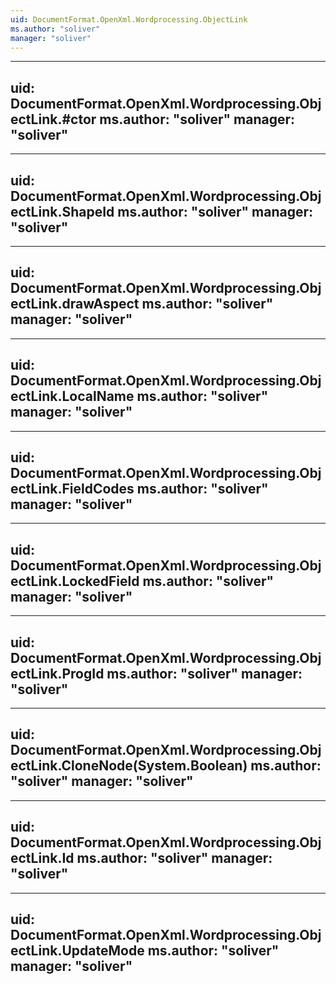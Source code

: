 ```yaml
---
uid: DocumentFormat.OpenXml.Wordprocessing.ObjectLink
ms.author: "soliver"
manager: "soliver"
---
```


---
uid: DocumentFormat.OpenXml.Wordprocessing.ObjectLink.#ctor
ms.author: "soliver"
manager: "soliver"
---

---
uid: DocumentFormat.OpenXml.Wordprocessing.ObjectLink.ShapeId
ms.author: "soliver"
manager: "soliver"
---

---
uid: DocumentFormat.OpenXml.Wordprocessing.ObjectLink.drawAspect
ms.author: "soliver"
manager: "soliver"
---

---
uid: DocumentFormat.OpenXml.Wordprocessing.ObjectLink.LocalName
ms.author: "soliver"
manager: "soliver"
---

---
uid: DocumentFormat.OpenXml.Wordprocessing.ObjectLink.FieldCodes
ms.author: "soliver"
manager: "soliver"
---

---
uid: DocumentFormat.OpenXml.Wordprocessing.ObjectLink.LockedField
ms.author: "soliver"
manager: "soliver"
---

---
uid: DocumentFormat.OpenXml.Wordprocessing.ObjectLink.ProgId
ms.author: "soliver"
manager: "soliver"
---

---
uid: DocumentFormat.OpenXml.Wordprocessing.ObjectLink.CloneNode(System.Boolean)
ms.author: "soliver"
manager: "soliver"
---

---
uid: DocumentFormat.OpenXml.Wordprocessing.ObjectLink.Id
ms.author: "soliver"
manager: "soliver"
---

---
uid: DocumentFormat.OpenXml.Wordprocessing.ObjectLink.UpdateMode
ms.author: "soliver"
manager: "soliver"
---
